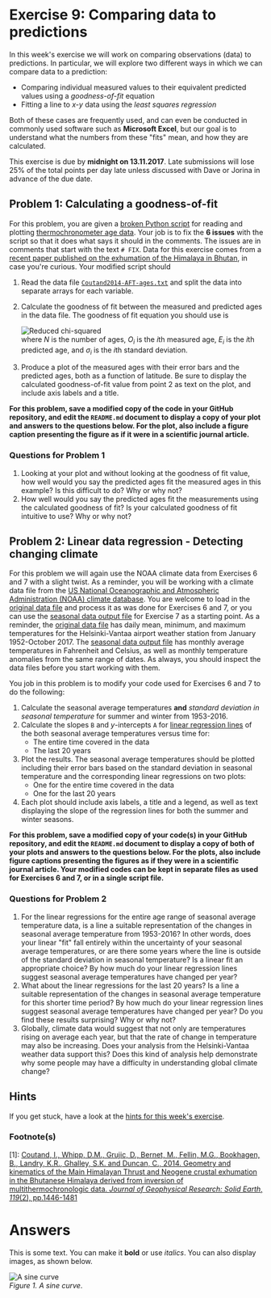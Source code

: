 # Exercise 9: Comparing data to predictions
In this week's exercise we will work on comparing observations (data) to predictions.
In particular, we will explore two different ways in which we can compare data to a prediction:

- Comparing individual measured values to their equivalent predicted values using a *goodness-of-fit* equation
- Fitting a line to *x-y* data using the *least squares regression*

Both of these cases are frequently used, and can even be conducted in commonly used software such as **Microsoft Excel**, but our goal is to understand what the numbers from these "fits" mean, and how they are calculated.

This exercise is due by **midnight on 13.11.2017**.
Late submissions will lose 25% of the total points per day late unless discussed with Dave or Jorina in advance of the due date.

## Problem 1: Calculating a goodness-of-fit
For this problem, you are given a [broken Python script](read-and-plot-data.py) for reading and plotting [thermochronometer age data](Data/Coutand2014-AFT-ages.txt).
Your job is to fix the **6 issues** with the script so that it does what says it should in the comments.
The issues are in comments that start with the text `# FIX`.
Data for this exercise comes from a [recent paper published on the exhumation of the Himalaya in Bhutan](http://dx.doi.org/10.1002/2013JB010891), in case you're curious.
Your modified script should

1. Read the data file [`Coutand2014-AFT-ages.txt`](Data/Coutand2014-AFT-ages.txt) and split the data into separate arrays for each variable.
2. Calculate the goodness of fit between the measured and predicted ages in the data file.
The goodness of fit equation you should use is

    ![Reduced chi-squared](Images/reduced-chi-squared.png)<br/>
where *N* is the number of ages, *O<sub>i</sub>* is the *i*th measured age, *E<sub>i</sub>* is the *i*th predicted age, and *σ<sub>i</sub>* is the *i*th standard deviation.
3. Produce a plot of the measured ages with their error bars and the predicted ages, both as a function of latitude.
Be sure to display the calculated goodness-of-fit value from point 2 as text on the plot, and include axis labels and a title.

**For this problem, save a modified copy of the code in your GitHub repository, and edit the `README.md` document to display a copy of your plot and answers to the questions below.
For the plot, also include a figure caption presenting the figure as if it were in a scientific journal article.**

### Questions for Problem 1
1. Looking at your plot and without looking at the goodness of fit value, how well would you say the predicted ages fit the measured ages in this example?
Is this difficult to do?
Why or why not?
2. How well would you say the predicted ages fit the measurements using the calculated goodness of fit?
Is your calculated goodness of fit intuitive to use?
Why or why not?

## Problem 2: Linear data regression - Detecting changing climate
For this problem we will again use the NOAA climate data from Exercises 6 and 7 with a slight twist.
As a reminder, you will be working with a climate data file from the [US National Oceanographic and Atmospheric Administration (NOAA) climate database](https://www.ncdc.noaa.gov/cdo-web/).
You are welcome to load in the [original data file](Data/1091402.txt) and process it as was done for Exercises 6 and 7, or you can use the [seasonal data output file](Data/HEL-seasonal-data-1953-2016.csv) for Exercise 7 as a starting point.
As a reminder, the [original data file](Data/1091402.txt) has daily mean, minimum, and maximum temperatures for the Helsinki-Vantaa airport weather station from January 1952-October 2017.
The [seasonal data output file](Data/HEL-seasonal-data-1953-2016.csv) has monthly average temperatures in Fahrenheit and Celsius, as well as monthly temperature anomalies from the same range of dates.
As always, you should inspect the data files before you start working with them.

You job in this problem is to modify your code used for Exercises 6 and 7 to do the following:

1. Calculate the seasonal average temperatures **and** *standard deviation in seasonal temperature* for summer and winter from 1953-2016.
2. Calculate the slopes `B` and *y*-intercepts `A` for [linear regression lines](https://introqg.github.io/2017/lessons/L9/least-squares.html) of the both seasonal average temperatures versus time for:
    - The entire time covered in the data
    - The last 20 years
3. Plot the results.
The seasonal average temperatures should be plotted including their error bars based on the standard deviation in seasonal temperature and the corresponding linear regressions on two plots:
    - One for the entire time covered in the data
    - One for the last 20 years
4. Each plot should include axis labels, a title and a legend, as well as text displaying the slope of the regression lines for both the summer and winter seasons.

**For this problem, save a modified copy of your code(s) in your GitHub repository, and edit the `README.md` document to display a copy of both of your plots and answers to the questions below.
For the plots, also include figure captions presenting the figures as if they were in a scientific journal article.
Your modified codes can be kept in separate files as used for Exercises 6 and 7, or in a single script file.**

### Questions for Problem 2
1. For the linear regressions for the entire age range of seasonal average temperature data, is a line a suitable representation of the changes in seasonal average temperature from 1953-2016?
In other words, does your linear "fit" fall entirely within the uncertainty of your seasonal average temperatures, or are there some years where the line is outside of the standard deviation in seasonal temperature?
Is a linear fit an appropriate choice?
By how much do your linear regression lines suggest seasonal average temperatures have changed per year?
2. What about the linear regressions for the last 20 years?
Is a line a suitable representation of the changes in seasonal average temperature for this shorter time period?
By how much do your linear regression lines suggest seasonal average temperatures have changed per year?
Do you find these results surprising?
Why or why not?
3. Globally, climate data would suggest that not only are temperatures rising on average each year, but that the rate of change in temperature may also be increasing.
Does your analysis from the Helsinki-Vantaa weather data support this?
Does this kind of analysis help demonstrate why some people may have a difficulty in understanding global climate change?

## Hints
If you get stuck, have a look at the [hints for this week's exercise](https://introqg.github.io/2017/lessons/L9/exercise-9-hints.html).

### Footnote(s)
[1]: [Coutand, I., Whipp, D.M., Grujic, D., Bernet, M., Fellin, M.G., Bookhagen, B., Landry, K.R., Ghalley, S.K. and Duncan, C., 2014. Geometry and kinematics of the Main Himalayan Thrust and Neogene crustal exhumation in the Bhutanese Himalaya derived from inversion of multithermochronologic data. *Journal of Geophysical Research: Solid Earth*, *119*(2), pp.1446-1481](https://dx.doi.org/10.1002/2013JB010891)

# Answers
This is some text.
You can make it **bold** or use *italics*.
You can also display images, as shown below.

![A sine curve](Images/sine-curve.png)<br/>
*Figure 1. A sine curve*.
